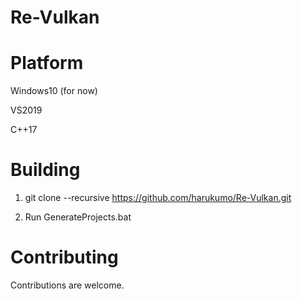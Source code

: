 # Re-Vulkan

# Platform

Windows10 (for now)

VS2019

C++17

# Building

1. git clone --recursive https://github.com/harukumo/Re-Vulkan.git

2. Run GenerateProjects.bat

# Contributing
Contributions are welcome.
